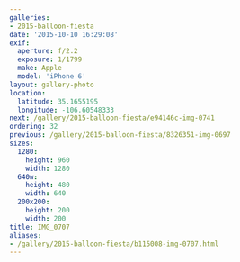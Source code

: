 ```yaml
---
galleries:
- 2015-balloon-fiesta
date: '2015-10-10 16:29:08'
exif:
  aperture: f/2.2
  exposure: 1/1799
  make: Apple
  model: 'iPhone 6'
layout: gallery-photo
location:
  latitude: 35.1655195
  longitude: -106.60548333
next: /gallery/2015-balloon-fiesta/e94146c-img-0741
ordering: 32
previous: /gallery/2015-balloon-fiesta/8326351-img-0697
sizes:
  1280:
    height: 960
    width: 1280
  640w:
    height: 480
    width: 640
  200x200:
    height: 200
    width: 200
title: IMG_0707
aliases:
- /gallery/2015-balloon-fiesta/b115008-img-0707.html
---
```

